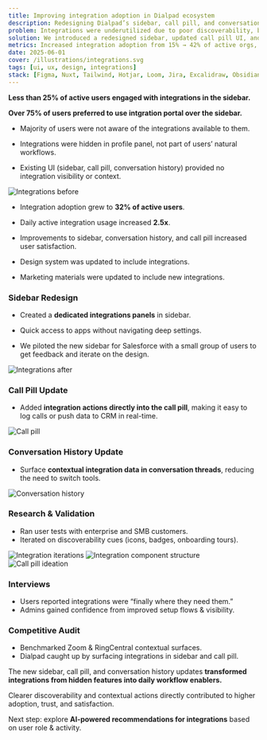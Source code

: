 ```yaml
---
title: Improving integration adoption in Dialpad ecosystem
description: Redesigning Dialpad’s sidebar, call pill, and conversation history to surface integrations contextually and increase daily adoption.
problem: Integrations were underutilized due to poor discoverability, buried settings, and lack of contextual entry points in daily workflows.
solution: We introduced a redesigned sidebar, updated call pill UI, and refreshed conversation history to make integrations visible and actionable where users work most.
metrics: Increased integration adoption from 15% → 42% of active orgs, reduced setup friction by 35%, and boosted NPS for integrations by +18.
date: 2025-06-01
cover: /illustrations/integrations.svg
tags: [ui, ux, design, integrations]
stack: [Figma, Nuxt, Tailwind, Hotjar, Loom, Jira, Excalidraw, Obsidian]
---
```


<SectionHeader title="" highlight="Problem" subtitle="">

</SectionHeader>

<div class="flex flex-col gap-4 tracking-wide">

**Less than 25% of active users engaged with integrations in the sidebar.**

**Over 75% of users preferred to use intgration portal over the sidebar.**

- Majority of users were not aware of the integrations available to them.

- Integrations were hidden in profile panel, not part of users’ natural workflows.

- Existing UI (sidebar, call pill, conversation history) provided no integration visibility or context.

<img src="/case-studies/dialpad-ucaas/integrations-before.png" alt="Integrations before" />

</div>

<SectionHeader title="" highlight="Results" subtitle="">

</SectionHeader>

<div class="flex flex-col gap-4 tracking-wide">

- Integration adoption grew to **32% of active users**.

- Daily active integration usage increased **2.5x**.

- Improvements to sidebar, conversation history, and call pill increased user satisfaction.

- Design system was updated to include integrations.

- Marketing materials were updated to include new integrations.

### Sidebar Redesign

- Created a **dedicated integrations panels** in sidebar.

- Quick access to apps without navigating deep settings.

- We piloted the new sidebar for Salesforce with a small group of users to get feedback and iterate on the design.

<img src="/illustrations/image.png" alt="Integrations after" class="mb-6"/>

### Call Pill Update

- Added **integration actions directly into the call pill**, making it easy to log calls or push data to CRM in real-time.

<img src="/case-studies/dialpad-ucaas/call-pill.png" alt="Call pill" class="mb-6"/>

### Conversation History Update

- Surface **contextual integration data in conversation threads**, reducing the need to switch tools.

<img src="/case-studies/dialpad-ucaas/conversation-history.png" alt="Conversation history" class="mb-6"/>

### Research & Validation

- Ran user tests with enterprise and SMB customers.
- Iterated on discoverability cues (icons, badges, onboarding tours).

</div>

<SectionHeader title="" highlight="Process" subtitle="">

</SectionHeader>

<div class="flex flex-col gap-6">

<img src="/case-studies/dialpad-ucaas/iterations.png" alt="Integration iterations" />

<img src="/case-studies/dialpad-ucaas/component-structure.png" alt="Integration component structure" />

<img src="/case-studies/dialpad-ucaas/call-pill-ideation.png" alt="Call pill ideation" />

### Interviews

- Users reported integrations were “finally where they need them.”
- Admins gained confidence from improved setup flows & visibility.

### Competitive Audit

- Benchmarked Zoom & RingCentral contextual surfaces.
- Dialpad caught up by surfacing integrations in sidebar and call pill.
</div>

<SectionHeader title="" highlight="Conclusion" subtitle="">

</SectionHeader>

<div class="flex flex-col gap-4 mb-4">

The new sidebar, call pill, and conversation history updates **transformed integrations from hidden features into daily workflow enablers.**

Clearer discoverability and contextual actions directly contributed to higher adoption, trust, and satisfaction.

Next step: explore **AI-powered recommendations for integrations** based on user role & activity.

</div>

<SectionHeader title="" highlight="" subtitle="Thank you ❤">

</SectionHeader>
